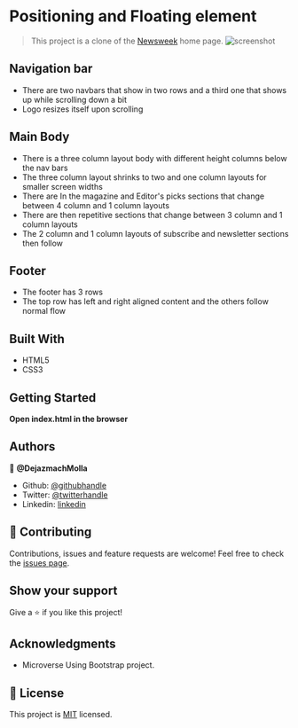 # Positioning and Floating element

> This project is a clone of the [Newsweek](https://www.newsweek.com/) home page.
> ![screenshot](https://imgur.com/H6JcW0N.png)
## Navigation bar

- There are two navbars that show in two rows and a third one that shows up while scrolling down a bit
- Logo resizes itself upon scrolling


## Main Body

- There is a three column layout body with different height columns below the nav bars
- The three column layout shrinks to two and one column layouts for smaller screen widths
- There are In the magazine and Editor's picks sections that change between 4 column and 1 column layouts
- There are then repetitive sections that change between 3 column and 1 column layouts
- The 2 column and 1 column layouts of subscribe and newsletter sections then follow

## Footer

- The footer has 3 rows
- The top row has left and right aligned content and the others follow normal flow

## Built With

- HTML5
- CSS3

## Getting Started

**Open index.html in the browser**

## Authors

:bust_in_silhouette: **@DejazmachMolla**

- Github: [@githubhandle](https://github.com/DejazmachMolla)
- Twitter: [@twitterhandle](https://twitter.com/DJATSS)
- Linkedin: [linkedin](https://www.linkedin.com/in/dejazmach-getachew-027aabaa/)

## :handshake: Contributing

Contributions, issues and feature requests are welcome!
Feel free to check the [issues page](issues/).

## Show your support

Give a :star:️ if you like this project!

## Acknowledgments

- Microverse Using Bootstrap project.

## :memo: License

This project is [MIT](lic.url) licensed.
